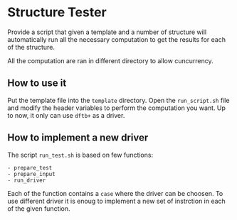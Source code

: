 Structure Tester
================

Provide a script that given a template and a number of structure will
automatically run all the necessary computation to get the results for
each of the structure.

All the computation are ran in different directory to allow
cuncurrency.

How to use it
-------------
Put the template file into the `template` directory. Open the
`run_script.sh` file and modify the header variables to perform the
computation you want. Up to now, it only can use `dftb+` as a driver.

How to implement a new driver
-----------------------------
The script `run_test.sh` is based on few functions:

    - prepare_test
    - prepare_input
    - run_driver

Each of the function contains a `case` where the driver can be
choosen. To use different driver it is enoug to implement a new set of
instrction in each of the given function.
